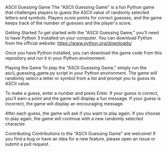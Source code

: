 ASCII Guessing Game
The "ASCII Guessing Game" is a fun Python game that challenges players to guess the ASCII value of randomly selected letters and symbols. Players score points for correct guesses, and the game keeps track of the number of guesses and the player's score.

Getting Started
To get started with the "ASCII Guessing Game," you'll need to have Python 3 installed on your computer. You can download Python from the official website: https://www.python.org/downloads/

Once you have Python installed, you can download the game code from this repository and run it in your Python environment.

Playing the Game
To play the "ASCII Guessing Game," simply run the ascii_guessing_game.py script in your Python environment. The game will randomly select a letter or symbol from a list and prompt you to guess its ASCII value.

To make a guess, enter a number and press Enter. If your guess is correct, you'll earn a point and the game will display a fun message. If your guess is incorrect, the game will display an encouraging message.

After each guess, the game will ask if you want to play again. If you choose to play again, the game will continue with a new randomly selected character.

Contributing
Contributions to the "ASCII Guessing Game" are welcome! If you find a bug or have an idea for a new feature, please open an issue or submit a pull request.